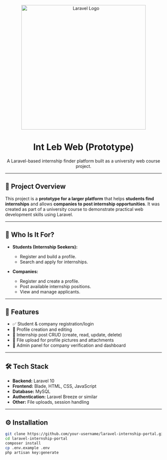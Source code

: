 <p align="center">
  <img src="https://raw.githubusercontent.com/laravel/art/master/logo-lockup/5%20SVG/2%20CMYK/1%20Full%20Color/laravel-logolockup-cmyk-red.svg" width="400" alt="Laravel Logo">
</p>

<h1 align="center">Int Leb Web (Prototype)</h1>

<p align="center">
  A Laravel-based internship finder platform built as a university web course project. 
</p>

---

## 📌 Project Overview

This project is a **prototype for a larger platform** that helps **students find internships** and allows **companies to post internship opportunities**. It was created as part of a university course to demonstrate practical web development skills using Laravel.

---

## 👥 Who Is It For?

-   **Students (Internship Seekers):**

    -   Register and build a profile.
    -   Search and apply for internships.

-   **Companies:**
    -   Register and create a profile.
    -   Post available internship positions.
    -   View and manage applicants.

---

## 🚀 Features

-   ✅ Student & company registration/login
-   📝 Profile creation and editing
-   📢 Internship post CRUD (create, read, update, delete)
-   📄 File upload for profile pictures and attachments
-   🔐 Admin panel for company verification and dashboard

---

## 🛠️ Tech Stack

-   **Backend:** Laravel 10
-   **Frontend:** Blade, HTML, CSS, JavaScript
-   **Database:** MySQL
-   **Authentication:** Laravel Breeze or similar
-   **Other:** File uploads, session handling

---

## ⚙️ Installation

```bash
git clone https://github.com/your-username/laravel-internship-portal.git
cd laravel-internship-portal
composer install
cp .env.example .env
php artisan key:generate
```
